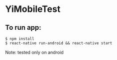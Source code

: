# YiMobileTest

## To run app:

```
$ npm install
$ react-native run-android && react-native start
```

Note: tested only on android
